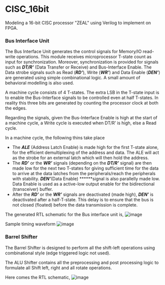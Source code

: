 # CISC_16bit
Modeling a 16-bit CISC processor "ZEAL" using Verilog to implement on FPGA.

### Bus Interface Unit

The Bus Interface Unit generates the control signals for Memory/IO read-write operations. This module receives microprocessor T-state count as input for synchronization. Moreover, synchronization is provided for signals such as ***DT/R’*** (Data Transfer or Receive) and Bus-Interface Enable. The Data strobe signals such as Read (***RD’***), Write (***WR’***) and Data Enable (***DEN’***) are generated using simple combinational logic. A small amount of behavioral modelling is also used.

A machine cycle consists of 4 T-states. The extra LSB in the T-state input is to enable the Bus-Interface signals to be controlled even at half T-states. In reality this three bits are generated by counting the processor clock at both the edges.

Regarding the signals, given the Bus-Interface Enable is high at the start of a machine cycle, a Write cycle is executed when DT/R’ is high, else a Read cycle. 

In a machine cycle, the following thins take place

- The ***ALE*** (Address Latch Enable) is made high for the first T-state alone, for the efficient demultiplexing of the address and data. The ALE will act as the strobe for an external latch which will then hold the address.
- The ***RD’*** or the ***WR’*** signals (depending on the ***DT/R’*** signal) are then made low for the next two T-states for giving sufficient time for the data to arrive at the data latches from the peripherals/reach the peripherals with stability. ***DEN’***(Data Enable) ******signal is also parallelly made low. Data Enable is used as a active-low output enable for the bidirectional (transceiver) buffer.
- After the ***************RD’*************** or the ***************WR’*************** signals are deactivated (made high), ***DEN’*** is deactivated after a half-T-state. This delay is to ensure that the bus is not closed (floated) before the data transmission is complete.

The generated RTL schematic for the Bus interface unit is,
![image](https://github.com/pyCoder03/CISC_16bit/assets/93860462/d36d46f6-88c4-49e8-b3a7-ff5cf9bedd64)

Sample timing waveform
![image](https://github.com/pyCoder03/CISC_16bit/assets/93860462/7e9bef33-0190-4b83-93dc-d7c06620a8ea)

### Barrel Shifter

The Barrel Shifter is designed to perform all the shift-left operations using combinational style (edge triggered logic not used).

The ALU Shifter contains all the preprocessing and post processing logic to formulate all Shift left, right and all rotate operations.

Here comes the RTL schematic,
![image](https://github.com/pyCoder03/CISC_16bit/assets/93860462/6a140018-959c-4a57-a843-1578837bff23)

